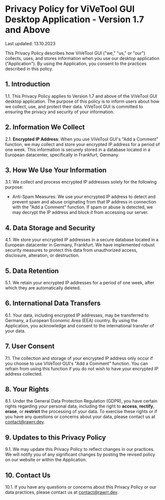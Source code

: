 # Privacy Policy for ViVeTool GUI Desktop Application - Version 1.7 and Above

Last updated: 13.10.2023

This Privacy Policy describes how ViVeTool GUI ("we," "us," or "our") collects, uses, and stores information when you use our desktop application ("Application"). By using the Application, you consent to the practices described in this policy.

## 1. Introduction

1.1. This Privacy Policy applies to Version 1.7 and above of the ViVeTool GUI desktop application. The purpose of this policy is to inform users about how we collect, use, and protect their data. ViVeTool GUI is committed to ensuring the privacy and security of your information.

## 2. Information We Collect

2.1. **Encrypted IP Address**: When you use ViVeTool GUI's "Add a Comment" function, we may collect and store your encrypted IP address for a period of one week. This information is securely stored in a database located in a European datacenter, specifically in Frankfurt, Germany.

## 3. How We Use Your Information

3.1. We collect and process encrypted IP addresses solely for the following purpose:
   - Anti-Spam Measures: We use your encrypted IP address to detect and prevent spam and abuse originating from that IP address in connection with the "Add a Comment" function. If spam or abuse is detected, we may decrypt the IP address and block it from accessing our server.

## 4. Data Storage and Security

4.1. We store your encrypted IP addresses in a secure database located in a European datacenter in Germany, Frankfurt. We have implemented robust security measures to protect this data from unauthorized access, disclosure, alteration, or destruction.

## 5. Data Retention

5.1. We retain your encrypted IP addresses for a period of one week, after which they are automatically deleted.

## 6. International Data Transfers

6.1. Your data, including encrypted IP addresses, may be transferred to Germany, a European Economic Area (EEA) country. By using the Application, you acknowledge and consent to the international transfer of your data.

## 7. User Consent

7.1. The collection and storage of your encrypted IP address only occur if you choose to use ViVeTool GUI's "Add a Comment" function. You can refrain from using this function if you do not wish to have your encrypted IP address collected.

## 8. Your Rights

8.1. Under the General Data Protection Regulation (GDPR), you have certain rights regarding your personal data, including the right to **access**, **rectify**, **erase**, or **restrict** the processing of your data. To exercise these rights or if you have any questions or concerns about your data, please contact us at [contact@rawrr.dev](mailto:contact@rawrr.dev).

## 9. Updates to this Privacy Policy

9.1. We may update this Privacy Policy to reflect changes in our practices. We will notify you of any significant changes by posting the revised policy on our website or within the Application.

## 10. Contact Us

10.1. If you have any questions or concerns about this Privacy Policy or our data practices, please contact us at [contact@rawrr.dev](mailto:contact@rawrr.dev).
